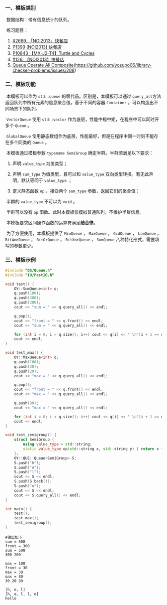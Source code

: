 ### 一、模板类别

​	数据结构：带有信息统计的队列。

​	练习题目：

1. [#2669. 「NOI2013」快餐店](https://loj.ac/p/2669)
2. [P1399 [NOI2013] 快餐店](https://www.luogu.com.cn/problem/P1399)
3. [P10843 【MX-J2-T4】Turtle and Cycles](https://www.luogu.com.cn/problem/P10843)
4. [#126. 【NOI2013】快餐店](https://uoj.ac/problem/126)
5. [Queue Operate All Composite](https://judge.yosupo.jp/problem/queue_operate_all_composite)(https://github.com/yosupo06/library-checker-problems/issues/208)

### 二、模板功能

​		本模板可以作为 `std::queue` 的替代品。区别是，本模板可以通过 `query_all`方法返回队列中所有元素的信息聚合值。基于不同的容器 `Container` ，可以构造出不同场景下的队列。

​		 `VectorQueue` 使用 `std::vector` 作为底层，性能中规中矩，在程序中可以同时开多个 `Queue` 。

​		 `GlobalQueue` 使用静态数组作为底层，性能最好，但是在程序中同一时刻不能存在多个同类的 `Queue` 。

​		本模板通过模板参数 `typename SemiGroup` 确定半群。半群须满足以下要求：

1. 声明 `value_type` 为值类型；

2. 声明 `sum_type` 为值类型，且可以和 `value_type` 双向类型转换。若无此声明，默认等同于 `value_type` ；

3. 定义静态函数 `op` ，接受两个 `sum_type` 参数，返回它们的聚合值；

​		半群的 `value_type` 不可以为 `void` 。

​		半群可以没有 `op` 函数。此时本模板仅模拟普通队列，不维护半群信息。

​		本模板要求区间操作函数的运算符满足**结合律**。

​		为了方便使用，本模板提供了 `MinQueue` ， `MaxQueue` ， `GcdQueue` ， `LcmQueue` ， `BitAndQueue` ， `BitOrQueue` ， `BitXorQueue` ， `SumQueue` 八种特化形式，需要填写的参数更少。


### 三、模板示例

```c++
#include "DS/Queue.h"
#include "IO/FastIO.h"

void test() {
    OY::SumQueue<int> q;
    q.push(100);
    q.push(300);
    q.push(200);
    cout << "sum = " << q.query_all() << endl;

    q.pop();
    cout << "front = " << q.front() << endl;
    cout << "sum = " << q.query_all() << endl;

    for (int i = 0; i < q.size(); i++) cout << q[i] << " \n"[i + 1 == q.size()];
    cout << endl;
}

void test_max() {
    OY::MaxQueue<int> q;
    q.push(100);
    q.push(30);
    q.push(20);
    cout << "max = " << q.query_all() << endl;

    q.pop();
    cout << "front = " << q.front() << endl;
    cout << "max = " << q.query_all() << endl;

    q.push(80);
    cout << "max = " << q.query_all() << endl;

    for (int i = 0; i < q.size(); i++) cout << q[i] << " \n"[i + 1 == q.size()];
    cout << endl;
}

void test_semigroup() {
    struct SemiGroup {
        using value_type = std::string;
        static value_type op(std::string x, std::string y) { return x + y; }
    };
    OY::QUE::Queue<SemiGroup> S;
    S.push("h");
    S.push("e");
    S.push("l");
    cout << S << endl;
    S.push(S.back());
    S.push("o");
    cout << S << endl;
    cout << S.query_all() << endl;
}

int main() {
    test();
    test_max();
    test_semigroup();
}
```

```
#输出如下
sum = 600
front = 300
sum = 500
300 200

max = 100
front = 30
max = 30
max = 80
30 20 80

[h, e, l]
[h, e, l, l, o]
hello

```

